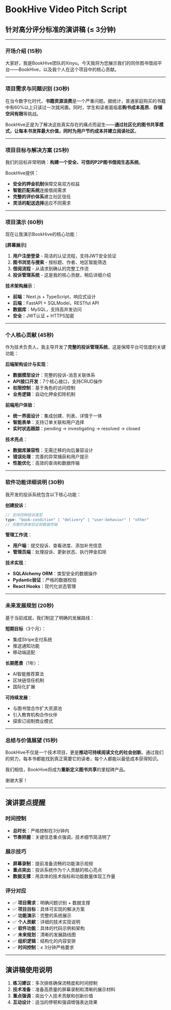 # BookHive Video Pitch Script
## 针对高分评分标准的演讲稿 (≤ 3分钟)

---

### 开场介绍 (15秒)
大家好，我是BookHive团队的Xinyu。今天我将为您展示我们的同伴图书借阅平台——BookHive，以及我个人在这个项目中的核心贡献。

---

### 项目需求与问题识别 (30秒)
在当今数字化时代，**书籍资源浪费**是一个严重问题。据统计，普通家庭购买的书籍中有60%以上只读过一次就闲置。同时，学生和读者面临着**购书成本高昂**、**存储空间有限**等挑战。

BookHive正是为了解决这些真实存在的痛点而诞生——**通过社区化的图书共享模式，让每本书发挥最大价值，同时为用户节约成本并建立阅读社区**。

---

### 项目目标与解决方案 (25秒)
我们的目标非常明确：**构建一个安全、可信的P2P图书借阅生态系统**。

BookHive提供：
- **安全的押金机制**保障交易双方权益
- **智能匹配系统**连接借阅需求
- **完整的评价体系**建立社区信任
- **灵活的配送选择**适应不同需求

---

### 项目演示 (60秒)
现在让我演示BookHive的核心功能：

**[屏幕展示]**
1. **用户注册登录** - 简洁的认证流程，支持JWT安全验证
2. **图书浏览与搜索** - 按标题、作者、地区智能筛选
3. **借阅流程** - 从请求到确认的完整工作流
4. **投诉管理系统** - 这是我的核心贡献，稍后详细介绍

**技术架构展示**：
- **前端**：Next.js + TypeScript，响应式设计
- **后端**：FastAPI + SQLModel，RESTful API
- **数据库**：MySQL，支持高并发访问
- **安全**：JWT认证 + HTTPS加密

---

### 个人核心贡献 (45秒)
作为技术负责人，我主导开发了**完整的投诉管理系统**，这是保障平台可信度的关键功能：

**后端架构设计与实现**：
- **数据模型设计**：完整的投诉-消息关联体系
- **API接口开发**：7个核心接口，支持CRUD操作
- **权限控制**：基于角色的访问控制
- **业务逻辑**：自动化押金扣除机制

**前端用户体验**：
- **统一界面设计**：集成创建、列表、详情于一体
- **智能表单**：支持订单关联和用户选择
- **实时状态跟踪**：pending → investigating → resolved → closed

**技术亮点**：
- **数据库兼容性**：无需迁移的向后兼容设计
- **错误处理**：完善的异常捕获和用户提示
- **性能优化**：高效的查询和数据传输

---

### 软件功能详细说明 (30秒)
我开发的投诉系统包含以下核心功能：

**创建投诉**：
```typescript
// 支持四种投诉类型
type: "book-condition" | "delivery" | "user-behavior" | "other"
// 完整的表单验证和数据传输
```

**管理工作流**：
- **用户端**：提交投诉、查看进度、添加补充信息
- **管理员端**：处理投诉、更新状态、执行押金扣除

**技术实现**：
- **SQLAlchemy ORM**：类型安全的数据操作
- **Pydantic验证**：严格的数据校验
- **React Hooks**：现代化状态管理

---

### 未来发展规划 (20秒)
基于当前成就，我们制定了明确的发展路线：

**短期目标**（3个月）：
- 集成Stripe支付系统
- 推送通知功能
- 移动端适配

**长期愿景**（1年）：
- AI智能推荐算法
- 区块链信任机制
- 国际化扩展

**可持续发展**：
- 与图书馆合作扩大资源池
- 引入教育机构合作伙伴
- 探索订阅制商业模式

---

### 总结与价值展望 (15秒)
BookHive不仅是一个技术项目，更是**推动可持续阅读文化的社会创新**。通过我们的努力，每本书都能找到真正需要它的读者，每个人都能以最低成本获得知识。

我们相信，BookHive将成为**重新定义图书共享**的里程碑产品。

谢谢大家！

---

## 演讲要点提醒

### 时间控制
- **总时长**：严格控制在3分钟内
- **节奏把握**：关键信息重点强调，技术细节简洁明了

### 展示技巧
- **屏幕录制**：提前准备流畅的功能演示视频
- **重点突出**：投诉系统作为个人贡献的核心亮点
- **数据支撑**：用具体的技术指标和功能数量体现工作量

### 评分对应
- ✅ **项目需求**：明确问题识别 + 数据支撑
- ✅ **项目目标**：具体可实现的解决方案
- ✅ **功能演示**：完整的系统展示
- ✅ **个人贡献**：详细的技术实现说明
- ✅ **软件功能**：具体的代码示例和架构
- ✅ **未来规划**：清晰的发展路线图
- ✅ **组织逻辑**：结构化的内容安排
- ✅ **时间控制**：≤ 3分钟严格要求

---

## 演讲稿使用说明

1. **练习建议**：多次排练确保流畅度和时间控制
2. **技术准备**：准备高质量的屏幕录制和清晰的展示材料  
3. **重点强调**：突出个人技术贡献和创新价值
4. **互动设计**：适当的停顿和强调增强表达效果
